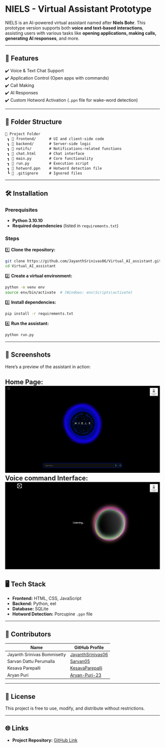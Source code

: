 # NIELS - Virtual Assistant Prototype  

NIELS is an AI-powered virtual assistant named after **Niels Bohr**. This prototype version supports both **voice and text-based interactions**, assisting users with various tasks like **opening applications, making calls, generating AI responses**, and more.  

---

## 🚀 Features  
✔️ Voice & Text Chat Support  
✔️ Application Control (Open apps with commands)  
✔️ Call Making  
✔️ AI Responses  
✔️ Custom Hotword Activation (`.ppn` file for wake-word detection)  

---

## 📂 Folder Structure  
```
📆 Project Folder  
 ┓ 📂 frontend/      # UI and client-side code  
 ┓ 📂 backend/       # Server-side logic  
 ┓ 📂 notifs/        # Notifications-related functions  
 ┓ 📝 chat.html      # Chat interface  
 ┓ 📝 main.py        # Core functionality  
 ┓ 📝 run.py         # Execution script  
 ┓ 📝 hotword.ppn    # Hotword detection file  
 ┗ 📝 .gitignore     # Ignored files  
```

---

## 🛠️ Installation  

### Prerequisites  
- **Python 3.10.10**  
- **Required dependencies** (listed in `requirements.txt`)  

### Steps  
1️⃣ **Clone the repository:**  
   ```bash
   git clone https://github.com/JayanthSrinivas06/Virtual_AI_assistant.git
   cd Virtual_AI_assistant
   ```
2️⃣ **Create a virtual environment:**  
   ```bash
   python -m venv env
   source env/bin/activate  # (Windows: env\Scripts\activate)
   ```
3️⃣ **Install dependencies:**  
   ```bash
   pip install -r requirements.txt
   ```
4️⃣ **Run the assistant:**  
   ```bash
   python run.py
   ```

---

## 📸 Screenshots

Here’s a preview of the assistant in action: 

Home Page:
![Home page](Screenshots/Home.png)
Voice command Interface: 
![Voice interface](Screenshots/Voice.png)
---

## 🖥️ Tech Stack  
- **Frontend:** HTML, CSS, JavaScript  
- **Backend:** Python, eel  
- **Database:** SQLite 
- **Hotword Detection:** Porcupine `.ppn` file  

---

## 👥 Contributors  
| Name        | GitHub Profile |
|------------|---------------|
| Jayanth Srinivas Bommisetty  | [JayanthSrinivas06](https://github.com/JayanthSrinivas06) |
| Sarvan Dattu Perumalla | [Sarvan05](https://github.com/Sarvan05) |
| Kesava Parepalli | [KesavaParepalli](https://github.com/KesavaParepalli) |
| Aryan Puri | [Aryan-Puri-23](https://github.com/Aryan-Puri-23) |

---

## 📝 License  
This project is free to use, modify, and distribute without restrictions.  

---

## 🌐 Links  
- **Project Repository:** [GitHub Link](https://github.com/JayanthSrinivas06/Virtual_AI_assistant)
